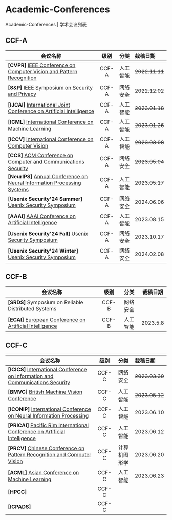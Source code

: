 # Academic-Conferences
Academic-Conferences | 学术会议列表



## CCF-A

| 会议名称                                                     | 级别  |   分类   | 截稿日期       |
| ------------------------------------------------------------ | :---: | :------: | :------------- |
| **[CVPR]** [IEEE Conference on Computer Vision and Pattern Recognition](http://cvpr2023.thecvf.com/) | CCF-A | 人工智能 | ~~2022.11.11~~ |
| **[S&P]** [IEEE Symposium on Security and Privacy](https://www.ieee-security.org/TC/SP2023/) | CCF-A | 网络安全 | ~~2022.12.02~~ |
| **[IJCAI]** [International Joint Conference on Artificial Intelligence](https://ijcai-23.org/) | CCF-A | 人工智能 | ~~2023.01.18~~ |
| **[ICML]** [International Conference on Machine Learning](https://icml.cc/Conferences/2023) | CCF-A | 人工智能 | ~~2023.01.26~~ |
| **[ICCV]** [International Conference on Computer Vision](https://iccv2023.thecvf.com/) | CCF-A | 人工智能 | ~~2023.03.08~~ |
| **[CCS]** [ACM Conference on Computer and Communications Security](https://www.sigsac.org/ccs/CCS2023/index.html) | CCF-A | 网络安全 | ~~2023.05.04~~ |
| **[NeurIPS]** [Annual Conference on Neural Information Processing Systems](https://neurips.cc/Conferences/2023) | CCF-A | 人工智能 | ~~2023.05.17~~     |
| **[Usenix Security'24 Summer]** [Usenix Security Symposium](https://www.usenix.org/conference/usenixsecurity24/call-for-papers) | CCF-A | 网络安全 | 2024.06.06 |
| **[AAAI]** [AAAI Conference on Artificial Intelligence](https://aaai.org/aaai-conference/) | CCF-A | 人工智能 | 2023.08.15 |
| **[Usenix Security'24 Fall]** [Usenix Security Symposium](https://www.usenix.org/conference/usenixsecurity24/call-for-papers) | CCF-A | 网络安全 | 2023.10.17 |
| **[Usenix Security'24 Winter]** [Usenix Security Symposium](https://www.usenix.org/conference/usenixsecurity24/call-for-papers) | CCF-A | 网络安全 | 2024.02.08 |



## CCF-B

| 会议名称                                                     | 级别  |   分类   |   截稿日期   |
| ------------------------------------------------------------ | :---: | :------: | :----------: |
| **[SRDS]** Symposium on Reliable Distributed Systems         | CCF-B | 网络安全 |              |
| **[ECAI]** [European Conference on Artificial Intelligence](https://ecai2023.eu/) | CCF-B | 人工智能 | ~~2023.5.8~~ |



## CCF-C

| 会议名称                                                     | 级别  |     分类     | 截稿日期       |
| ------------------------------------------------------------ | :---: | :----------: | :------------- |
| **[ICICS]** [International Conference on Information and Communications Security]() | CCF-C |   网络安全   | ~~2023.03.30~~ |
| **[BMVC]** [British Machine Vision Conference](https://bmvc2023.org/) | CCF-C |   人工智能   | ~~2023.05.12~~ |
| **[ICONIP]** [International Conference on Neural Information Processing](http://iconip2023.org/) | CCF-C |   人工智能   | 2023.06.10     |
| **[PRICAI]** [Pacific Rim International Conference on Artificial Intelligence](https://www.pricai.org/2023/) | CCF-C |   人工智能   | 2023.06.12     |
| **[PRCV]** [Chinese Conference on Pattern Recognition and Computer Vision](https://prcv2023.xmu.edu.cn/lwtg.htm) | CCF-C | 计算机图形学 | 2023.06.20     |
| **[ACML]** [Asian Conference on Machine Learning]()          | CCF-C |   人工智能   | 2023.06.23     |
| **[HPCC]**                                                   | CCF-C |              |                |
| **[ICPADS]**                                                 | CCF-C |              |                |
